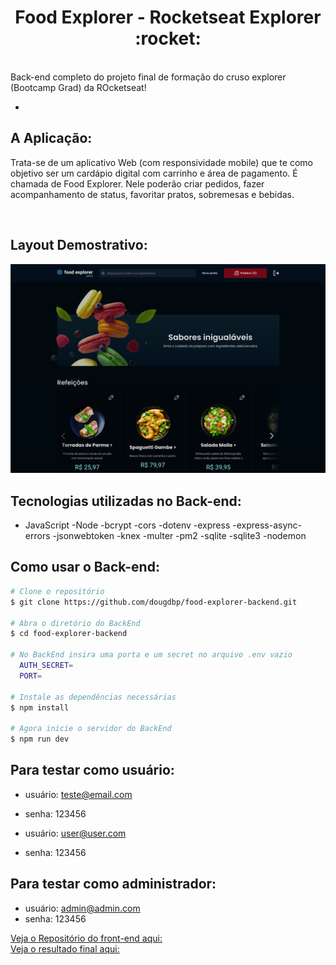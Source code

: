 <p align="center">
  <h1 align="center">Food Explorer - Rocketseat Explorer :rocket:</h1>
</p>
<br>
Back-end completo do projeto final de formação do cruso explorer (Bootcamp Grad) da ROcketseat!
<br>

-

## A Aplicação:

Trata-se de um aplicativo Web (com responsividade mobile) que te como objetivo ser um cardápio digital com carrinho e área de pagamento. É chamada de Food Explorer. Nele poderão criar pedidos, fazer acompanhamento de status, favoritar pratos, sobremesas e bebidas.

<br>

## Layout Demostrativo:

![foodexplorer](https://github.com/dougdbp/food-explorer-frontend/blob/main/IMG%20para%20README.png?raw=true)

## Tecnologias utilizadas no Back-end:
- JavaScript
-Node
-bcrypt
-cors
-dotenv
-express
-express-async-errors
-jsonwebtoken
-knex
-multer
-pm2
-sqlite
-sqlite3
-nodemon

## Como usar o Back-end:

```bash
# Clone o repositório
$ git clone https://github.com/dougdbp/food-explorer-backend.git

# Abra o diretório do BackEnd
$ cd food-explorer-backend

# No BackEnd insira uma porta e um secret no arquivo .env vazio
  AUTH_SECRET=
  PORT=

# Instale as dependências necessárias
$ npm install

# Agora inicie o servidor do BackEnd
$ npm run dev
```
## Para testar como usuário:
- usuário: teste@email.com
- senha: 123456

- usuário: user@user.com
- senha: 123456

## Para testar como administrador:
- usuário: admin@admin.com
- senha: 123456

[Veja o Repositório do front-end aqui:](https://github.com/dougdbp/food-explorer-frontend)
<br>
[Veja o resultado final aqui:](https://foodexplorerdd.netlify.app)